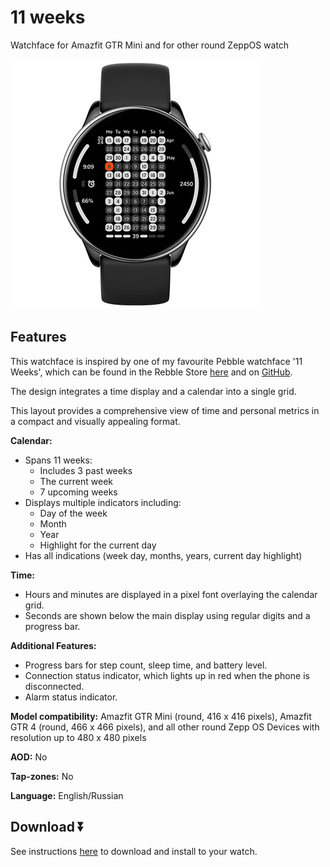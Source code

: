 # 11 weeks
Watchface for Amazfit GTR Mini and for other round ZeppOS watch

![demo](./demo-gtr-mini.png)

## Features

This watchface is inspired by one of my favourite Pebble watchface '11 Weeks', which can be found in the Rebble Store [here](https://store-beta.rebble.io/app/5659ab0bc3a3a5e072000081) and on [GitHub](https://github.com/programus/pebble-watchface-11weeks).

The design integrates a time display and a calendar into a single grid.

This layout provides a comprehensive view of time and personal metrics in a compact and visually appealing format.

**Calendar:**
- Spans 11 weeks:
  - Includes 3 past weeks
  - The current week
  - 7 upcoming weeks
- Displays multiple indicators including:
  - Day of the week
  - Month
  - Year
  - Highlight for the current day
- Has all indications (week day, months, years, current day highlight)

**Time:**
- Hours and minutes are displayed in a pixel font overlaying the calendar grid.
- Seconds are shown below the main display using regular digits and a progress bar.

**Additional Features:**
- Progress bars for step count, sleep time, and battery level.
- Connection status indicator, which lights up in red when the phone is disconnected.
- Alarm status indicator.

**Model compatibility:** Amazfit GTR Mini (round, 416 x 416 pixels), Amazfit GTR 4 (round, 466 x 466 pixels), and all other round Zepp OS Devices with resolution up to 480 x 480 pixels

**AOD:** No

**Tap-zones:** No

**Language:** English/Russian

## Download ⏬

See instructions [here](https://github.com/novvember/amazfit-watchfaces/blob/main/README.md) to download and install to your watch.
